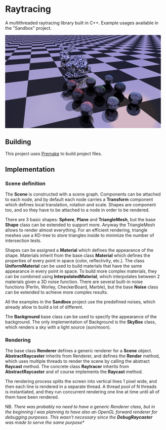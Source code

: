 # Raytracing

A multithreaded raytracing library built in C++. Example usages available in the "Sandbox" project.

![Screenshot](https://github.com/erbuka/raytracing/blob/master/screenshot.jpg)

## Building

This project uses [Premake](https://premake.github.io/) to build project files.

## Implementation

### Scene definition

The __Scene__ is constructed with a scene graph. Components can be attached to each node, and by default each node carries a __Transform__ component which defines local translation, rotation and scale. Shapes are component too, and so they have to be attached to a node in order to be rendered.

There are 3 basic shapes: __Sphere__, __Plane__ and __TriangleMesh__, but the base __Shape__ class can be extended to support more. Anyway the TriangleMesh allows to render almost everything. For an efficient rendering, triangle meshes use a KD-tree to store triangles inside to minimize the number of intersection tests.

Shapes can be assigned a __Material__ which defines the appearance of the shape. Materials inherit from the base class __Material__ which defines the properties of every point in space (color, reflectivity, etc.). The class __UniformMaterial__ can be used to build materials that have the same appearance in every point in space. To build more complex materials, they can be combined using __InterpolatedMaterial__, which interpolates between 2 materials given a 3D noise function. There are several built-in noise functions (Perlin, Worley, CheckerBoard, Marble), but the base __Noise__ class can be extended to achieve more complex results. 

All the examples in the __Sandbox__ project use the predefined noises, which already allow to build a lot of different.

The __Background__ base class can be used to specify the appearance of the background. The only implementation of Background is the __SkyBox__ class, which renders a sky with a light source (sun/moon).

### Rendering

The base class __Renderer__ defines a generic renderer for a __Scene__ object. __AbstractRaycaster__ inherits from Renderer, and defines the **Render** method, which uses multiple threads to render the scene by calling the abstract **Raycast** method. The concrete class __Raytracer__ inherits from __AbstractRaycaster__ and of course implements the **Raycast** method. 

The rendering process splits the screen into vertical lines 1 pixel wide, and then each line is rendered in a separate thread. A thread pool of N threads is instantiated, and they run concurrent rendering one line at time until all of them have been rendered. 

NB. **There was probably no need to have a generic Renderer class, but in the beginning I was planning to have also an OpenGL forward renderer for debugging purposes. This wasn't necessary* since the __DebugRaycaster__ was made to serve the same purpose**
